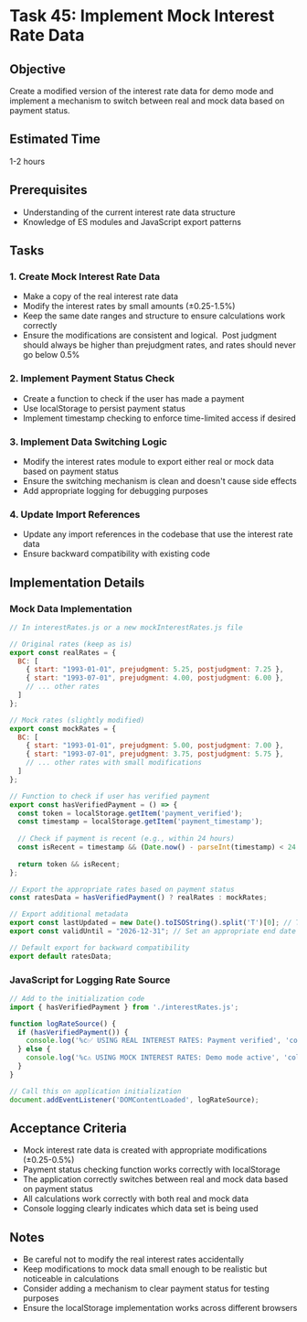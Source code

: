 # Task 45: Implement Mock Interest Rate Data

## Objective

Create a modified version of the interest rate data for demo mode and implement a mechanism to switch between real and mock data based on payment status.

## Estimated Time

1-2 hours

## Prerequisites

*   Understanding of the current interest rate data structure
*   Knowledge of ES modules and JavaScript export patterns

## Tasks

### 1\. Create Mock Interest Rate Data

*   Make a copy of the real interest rate data
*   Modify the interest rates by small amounts (±0.25-1.5%)
*   Keep the same date ranges and structure to ensure calculations work correctly
*   Ensure the modifications are consistent and logical.  Post judgment should always be higher than prejudgment rates, and rates should never go below 0.5%

### 2\. Implement Payment Status Check

*   Create a function to check if the user has made a payment
*   Use localStorage to persist payment status
*   Implement timestamp checking to enforce time-limited access if desired

### 3\. Implement Data Switching Logic

*   Modify the interest rates module to export either real or mock data based on payment status
*   Ensure the switching mechanism is clean and doesn't cause side effects
*   Add appropriate logging for debugging purposes

### 4\. Update Import References

*   Update any import references in the codebase that use the interest rate data
*   Ensure backward compatibility with existing code

## Implementation Details

### Mock Data Implementation

```javascript
// In interestRates.js or a new mockInterestRates.js file

// Original rates (keep as is)
export const realRates = {
  BC: [
    { start: "1993-01-01", prejudgment: 5.25, postjudgment: 7.25 },
    { start: "1993-07-01", prejudgment: 4.00, postjudgment: 6.00 },
    // ... other rates
  ]
};

// Mock rates (slightly modified)
export const mockRates = {
  BC: [
    { start: "1993-01-01", prejudgment: 5.00, postjudgment: 7.00 },
    { start: "1993-07-01", prejudgment: 3.75, postjudgment: 5.75 },
    // ... other rates with small modifications
  ]
};

// Function to check if user has verified payment
export const hasVerifiedPayment = () => {
  const token = localStorage.getItem('payment_verified');
  const timestamp = localStorage.getItem('payment_timestamp');
  
  // Check if payment is recent (e.g., within 24 hours)
  const isRecent = timestamp && (Date.now() - parseInt(timestamp) < 24 * 60 * 60 * 1000);
  
  return token && isRecent;
};

// Export the appropriate rates based on payment status
const ratesData = hasVerifiedPayment() ? realRates : mockRates;

// Export additional metadata
export const lastUpdated = new Date().toISOString().split('T')[0]; // Today's date
export const validUntil = "2026-12-31"; // Set an appropriate end date

// Default export for backward compatibility
export default ratesData;
```

### JavaScript for Logging Rate Source

```javascript
// Add to the initialization code
import { hasVerifiedPayment } from './interestRates.js';

function logRateSource() {
  if (hasVerifiedPayment()) {
    console.log('%c✅ USING REAL INTEREST RATES: Payment verified', 'color: green; font-weight: bold');
  } else {
    console.log('%c⚠️ USING MOCK INTEREST RATES: Demo mode active', 'color: orange; font-weight: bold');
  }
}

// Call this on application initialization
document.addEventListener('DOMContentLoaded', logRateSource);
```

## Acceptance Criteria

*   Mock interest rate data is created with appropriate modifications (±0.25-0.5%)
*   Payment status checking function works correctly with localStorage
*   The application correctly switches between real and mock data based on payment status
*   All calculations work correctly with both real and mock data
*   Console logging clearly indicates which data set is being used

## Notes

*   Be careful not to modify the real interest rates accidentally
*   Keep modifications to mock data small enough to be realistic but noticeable in calculations
*   Consider adding a mechanism to clear payment status for testing purposes
*   Ensure the localStorage implementation works across different browsers